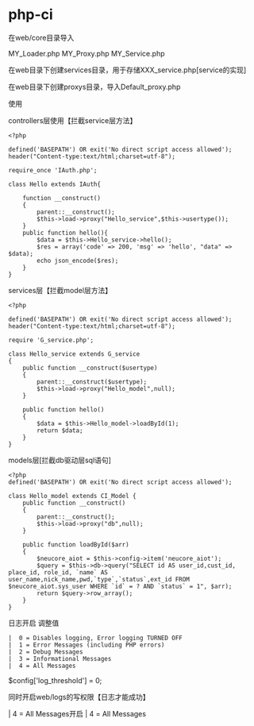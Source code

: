 # php-ci

在web/core目录导入

MY_Loader.php
MY_Proxy.php
MY_Service.php

在web目录下创建services目录，用于存储XXX_service.php[service的实现]

在web目录下创建proxys目录，导入Default_proxy.php

使用

controllers层使用【拦截service层方法】

```
<?php

defined('BASEPATH') OR exit('No direct script access allowed');
header("Content-type:text/html;charset=utf-8");

require_once 'IAuth.php';

class Hello extends IAuth{
    
    function __construct()
    {
        parent::__construct();
        $this->load->proxy("Hello_service",$this->usertype());
    }
    public function hello(){
        $data = $this->Hello_service->hello();
        $res = array('code' => 200, 'msg' => 'hello', "data" => $data);
        echo json_encode($res);
    }
}
```

services层【拦截model层方法】

```
<?php

defined('BASEPATH') OR exit('No direct script access allowed');
header("Content-type:text/html;charset=utf-8");

require 'G_service.php';

class Hello_service extends G_service
{
    public function __construct($usertype)
    {
        parent::__construct($usertype);
        $this->load->proxy("Hello_model",null);
    }
    
    public function hello()
    {
        $data = $this->Hello_model->loadById(1);
        return $data;
    }
}

```

models层[拦截db驱动层sql语句]

```
<?php
defined('BASEPATH') OR exit('No direct script access allowed');

class Hello_model extends CI_Model {
    public function __construct()
    {
        parent::__construct();
        $this->load->proxy("db",null);
    }

    public function loadById($arr)
    {
        $neucore_aiot = $this->config->item('neucore_aiot');
        $query = $this->db->query("SELECT id AS user_id,cust_id, place_id, role_id, `name` AS user_name,nick_name,pwd,`type`,`status`,ext_id FROM $neucore_aiot.sys_user WHERE `id` = ? AND `status` = 1", $arr);
        return $query->row_array();
    }
}
```

日志开启
调整值
 ```
 |	0 = Disables logging, Error logging TURNED OFF
 |	1 = Error Messages (including PHP errors)
 |	2 = Debug Messages
 |	3 = Informational Messages
 |	4 = All Messages
 ```
$config['log_threshold'] = 0;

同时开启web/logs的写权限【日志才能成功】

 |	4 = All Messages开启
 |	4 = All Messages
